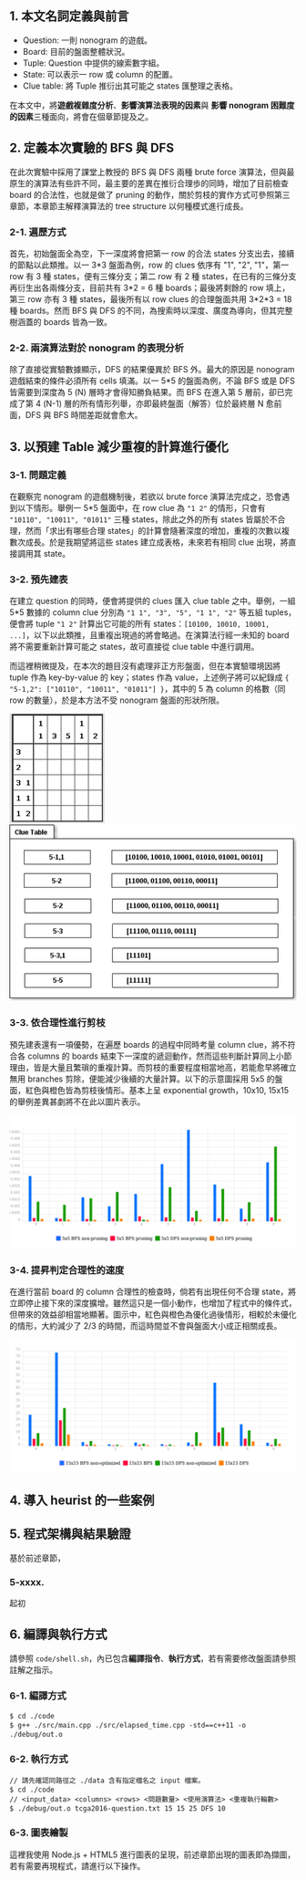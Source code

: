 ## 1. 本文名詞定義與前言

* Question: 一則 nonogram 的遊戲。
* Board: 目前的盤面整體狀況。
* Tuple: Question 中提供的線索數字組。
* State: 可以表示一 row 或 column 的配置。
* Clue table: 將 Tuple 推衍出其可能之 states 匯整理之表格。

在本文中，將**遊戲複雜度分析**、**影響演算法表現的因素**與 **影響 nonogram 困難度的因素**三種面向，將會在個章節提及之。

## 2. 定義本次實驗的 BFS 與 DFS

在此次實驗中採用了課堂上教授的 BFS 與 DFS 兩種 brute force 演算法，但與最原生的演算法有些許不同，最主要的差異在推衍合理歩的同時，增加了目前檢查 board 的合法性，也就是做了 pruning 的動作，關於剪枝的實作方式可參照第三章節，本章節主解釋演算法的 tree structure 以何種模式進行成長。

### 2-1. 遍歷方式

首先，初始盤面全為空，下一深度將會把第一 row 的合法 states 分支出去，接續的節點以此類推。以一 3\*3 盤面為例，row 的 clues 依序有 "1", "2", "1"，第一 row 有 3 種 states，便有三條分支；第二 row 有 2 種 states，在已有的三條分支再衍生出各兩條分支，目前共有 3\*2 = 6 種 boards；最後將剩餘的 row 填上，第三 row 亦有 3 種 states，最後所有以 row clues 的合理盤面共用 3\*2\*3 = 18 種 boards。然而 BFS 與 DFS 的不同，為搜索時以深度、廣度為導向，但其完整樹涵蓋的 boards 皆為一致。

### 2-2. 兩演算法對於 nonogram 的表現分析

除了直接從實驗數據顯示，DFS 的結果優異於 BFS 外。最大的原因是 nonogram 遊戲結束的條件必須所有 cells 填滿。以一 5\*5 的盤面為例，不論 BFS 或是 DFS 皆需要到深度為 5 (N) 層時才會得知勝負結果。而 BFS 在進入第 5 層前，卻已完成了第 4 (N-1) 層的所有情形列舉，亦即最終盤面（解答）位於最終層 N 愈前面，DFS 與 BFS 時間差距就會愈大。

## 3. 以預建 Table 減少重複的計算進行優化

### 3-1. 問題定義

在觀察完 nonogram 的遊戲機制後，若欲以 brute force 演算法完成之，恐會遇到以下情形。舉例一 5\*5 盤面中，在 row clue 為 `"1 2"` 的情形，只會有 `"10110", "10011", "01011"` 三種 states，除此之外的所有 states 皆屬於不合理，然而「求出有哪些合理 states」的計算會隨著深度的增加，重複的次數以複數次成長。於是我期望將這些 states 建立成表格，未來若有相同 clue 出現，將直接調用其 state。

### 3-2. 預先建表

在建立 question 的同時，便會將提供的 clues 匯入 clue table 之中。舉例，一組 5\*5 數據的 column clue 分別為 `"1 1", "3", "5", "1 1", "2"` 等五組 tuples，便會將 tuple `"1 2"` 計算出它可能的所有 states：`[10100, 10010, 10001, ...]`，以下以此類推，且重複出現過的將會略過。在演算法行經一未知的 board 將不需要重新計算可能之 states，故可直接從 clue table 中進行調用。

而這裡稍微提及，在本次的題目沒有處理非正方形盤面，但在本實驗環境因將 tuple 作為 key-by-value 的 key；states 作為 value，上述例子將可以紀錄成 `{ "5-1,2": ["10110", "10011", "01011"] }`，其中的 5 為 column 的格數（同 row 的數量），於是本方法不受 nonogram 盤面的形狀所限。

![Question](./report-imgs/3-2-5x5_question.png)   ![Clue table](./report-imgs/3-2-clue_table.png)

### 3-3. 依合理性進行剪枝

預先建表還有一項優勢，在遍歷 boards 的過程中同時考量 column clue，將不符合各 columns 的 boards 結束下一深度的遞迴動作，然而這些判斷計算同上小節理由，皆是大量且繁瑣的重複計算。而剪枝的重要程度相當地高，若能愈早將確立無用 branches 剪除，便能減少後續的大量計算。以下的示意圖採用 5x5 的盤面，紅色與橙色皆為剪枝後情形。基本上呈 exponential growth，10x10, 15x15 的舉例差異甚劇將不在此以圖片表示。

![Pruning](./report-imgs/3-3-pruning.png)

### 3-4. 提昇判定合理性的速度

在進行當前 board 的 column 合理性的檢查時，倘若有出現任何不合理 state，將立即停止接下來的深度擴增。雖然這只是一個小動作，也增加了程式中的條件式，但帶來的效益卻相當地顯著。圖示中，紅色與橙色為優化過後情形，相較於未優化的情形，大約減少了 2/3 的時間，而這時間並不會與盤面大小成正相關成長。

![Optimized](./report-imgs/3-4-optimized.png)

## 4. 導入 heurist 的一些案例




## 5. 程式架構與結果驗證

基於前述章節，


### 5-xxxx. 

起初

## 6. 編譯與執行方式

請參照 `code/shell.sh`，內已包含**編譯指令**、**執行方式**，若有需要修改盤面請參照註解之指示。

### 6-1. 編譯方式

```
$ cd ./code
$ g++ ./src/main.cpp ./src/elapsed_time.cpp -std==c++11 -o ./debug/out.o
```

### 6-2. 執行方式

```
// 請先確認同路徑之 ./data 含有指定檔名之 input 檔案。
$ cd ./code
// <input_data> <columns> <rows> <問題數量> <使用演算法> <重複執行輪數>
$ ./debug/out.o tcga2016-question.txt 15 15 25 DFS 10
```

### 6-3. 圖表繪製

這裡我使用 Node.js + HTML5 進行圖表的呈現，前述章節出現的圖表即為擷圖，若有需要再現程式，請進行以下操作。


